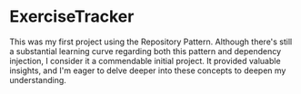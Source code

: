 # ExerciseTracker

This was my first project using the Repository Pattern. Although there's still a substantial learning curve regarding both this pattern and dependency injection, I consider it a commendable initial project. It provided valuable insights, and I'm eager to delve deeper into these concepts to deepen my understanding.
